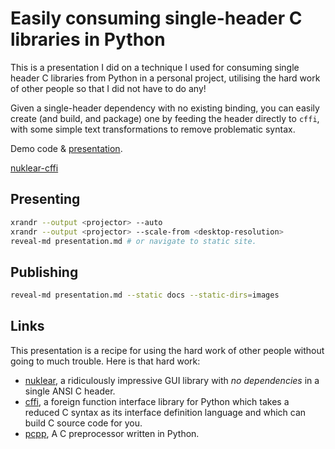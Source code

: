 # Easily consuming single-header C libraries in Python

This is a presentation I did on a technique I used for consuming 
single header C libraries from Python in a personal project, utilising
the hard work of other people so that I did not have to do any!

Given a single-header dependency with no existing binding, you can easily
create (and build, and package) one by feeding the header directly to
`cffi`, with some simple text transformations to remove problematic syntax.

Demo code & [presentation](https://nathanrw.github.io/single-header-c-libs-in-python/).

[nuklear-cffi](https://github.com/nathanrw/nuklear-cffi)

## Presenting

```bash
xrandr --output <projector> --auto
xrandr --output <projector> --scale-from <desktop-resolution>
reveal-md presentation.md # or navigate to static site.
```

## Publishing

```bash
reveal-md presentation.md --static docs --static-dirs=images
```

## Links

This presentation is a recipe for using the hard work of other people 
without going to much trouble. Here is that hard work:

- [nuklear](https://github.com/vurtun/nuklear), a ridiculously impressive
  GUI library with *no dependencies* in a single ANSI C header.
- [cffi](https://cffi.readthedocs.io/en/latest/), a foreign function
  interface library for Python which takes a reduced C syntax as its
  interface definition language and which can build C source code for
  you.
- [pcpp](https://github.com/ned14/pcpp), A C preprocessor written in
  Python.
